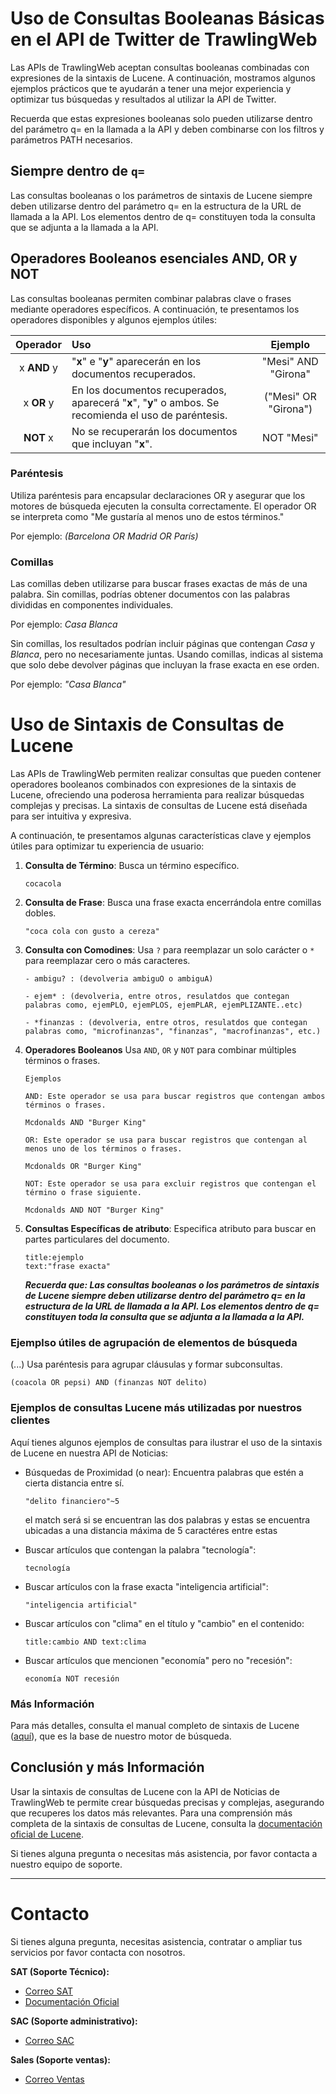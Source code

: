 # Uso de Consultas Booleanas Básicas en el API de Twitter de TrawlingWeb

Las APIs de TrawlingWeb aceptan consultas booleanas combinadas con expresiones de la sintaxis de Lucene. A continuación, mostramos algunos ejemplos prácticos que te ayudarán a tener una mejor experiencia y optimizar tus búsquedas y resultados al utilizar la API de Twitter.

Recuerda que estas expresiones booleanas solo pueden utilizarse dentro del parámetro q= en la llamada a la API y deben combinarse con los filtros y parámetros PATH necesarios.

## Siempre dentro de `q=`
Las consultas booleanas o los parámetros de sintaxis de Lucene siempre deben utilizarse dentro del parámetro q= en la estructura de la URL de llamada a la API. Los elementos dentro de q= constituyen toda la consulta que se adjunta a la llamada a la API.

## Operadores Booleanos esenciales AND, OR y NOT

Las consultas booleanas permiten combinar palabras clave o frases mediante operadores específicos. A continuación, te presentamos los operadores disponibles y algunos ejemplos útiles:

|  Operador   | Uso                                                                                                    |       Ejemplo        |
| :---------: | :----------------------------------------------------------------------------------------------------- | :------------------: |
| x **AND** y | "**x**" e "**y**" aparecerán en los documentos recuperados.                                            | "Mesi" AND "Girona"  |
| x **OR** y  | En los documentos recuperados, aparecerá "**x**", "**y**" o ambos. Se recomienda el uso de paréntesis. | ("Mesi" OR "Girona") |
|  **NOT** x  | No se recuperarán los documentos que incluyan "**x**".                                                 |      NOT "Mesi"      |

### Paréntesis

Utiliza paréntesis para encapsular declaraciones OR y asegurar que los motores de búsqueda ejecuten la consulta correctamente. El operador OR se interpreta como "Me gustaría al menos uno de estos términos."

Por ejemplo: _(Barcelona OR Madrid OR París)_

### Comillas

Las comillas deben utilizarse para buscar frases exactas de más de una palabra. Sin comillas, podrías obtener documentos con las palabras divididas en componentes individuales.

Por ejemplo: _Casa Blanca_

Sin comillas, los resultados podrían incluir páginas que contengan _Casa_ y _Blanca_, pero no necesariamente juntas. Usando comillas, indicas al sistema que solo debe devolver páginas que incluyan la frase exacta en ese orden.

Por ejemplo: _"Casa Blanca"_

# Uso de Sintaxis de Consultas de Lucene

Las APIs de TrawlingWeb permiten realizar consultas que pueden contener operadores booleanos combinados con expresiones de la sintaxis de Lucene, ofreciendo una poderosa herramienta para realizar búsquedas complejas y precisas. La sintaxis de consultas de Lucene está diseñada para ser intuitiva y expresiva. 

A continuación, te presentamos algunas características clave y ejemplos útiles para optimizar tu experiencia de usuario:


1.  **Consulta de Término**: Busca un término específico.

    ```
    cocacola
    ```

2.  **Consulta de Frase**: Busca una frase exacta encerrándola entre comillas dobles.

    ```
    "coca cola con gusto a cereza"
    ```

3.  **Consulta con Comodines**: Usa `?` para reemplazar un solo carácter o `*` para reemplazar cero o más caracteres.

    ```
    - ambigu? : (devolveria ambiguO o ambiguA)
    
    - ejem* : (devolveria, entre otros, resulatdos que contegan palabras como, ejemPLO, ejemPLOS, ejemPLAR, ejemPLIZANTE..etc)
    
    - *finanzas : (devolveria, entre otros, resulatdos que contegan palabras como, "microfinanzas", "finanzas", "macrofinanzas", etc.)
    ```

4.  **Operadores Booleanos**
    Usa `AND`, `OR` y `NOT` para combinar múltiples términos o frases.

        Ejemplos

        AND: Este operador se usa para buscar registros que contengan ambos términos o frases.

        Mcdonalds AND "Burger King"
        
        OR: Este operador se usa para buscar registros que contengan al menos uno de los términos o frases.

        Mcdonalds OR "Burger King"
        
        NOT: Este operador se usa para excluir registros que contengan el término o frase siguiente.

        Mcdonalds AND NOT "Burger King"
     
5. **Consultas Específicas de atributo**: Especifica atributo para buscar en partes particulares del documento.
   ```
   title:ejemplo
   text:"frase exacta"
   ```

   ***Recuerda que: Las consultas booleanas o los parámetros de sintaxis de Lucene siempre deben utilizarse dentro del parámetro q= en la estructura de la URL de llamada a la API. Los elementos dentro de q= constituyen toda la consulta que se adjunta a la llamada a la API.***

### Ejemplso útiles de agrupación de elementos de búsqueda

(...) Usa paréntesis para agrupar cláusulas y formar subconsultas.

```
(coacola OR pepsi) AND (finanzas NOT delito)
```

### Ejemplos de consultas Lucene más utilizadas por nuestros clientes

Aquí tienes algunos ejemplos de consultas para ilustrar el uso de la sintaxis de Lucene en nuestra API de Noticias:

- Búsquedas de Proximidad (o near): Encuentra palabras que estén a cierta distancia entre sí.

   ```
   "delito financiero"~5
   ```
   el match será si se encuentran las dos palabras y estas se encuentra ubicadas a una distancia máxima de 5 caractéres entre estas

- Buscar artículos que contengan la palabra "tecnología":

  ```
  tecnología
  ```

- Buscar artículos con la frase exacta "inteligencia artificial":

  ```
  "inteligencia artificial"
  ```

- Buscar artículos con "clima" en el título y "cambio" en el contenido:

  ```
  title:cambio AND text:clima
  ```

- Buscar artículos que mencionen "economía" pero no "recesión":
  ```
  economía NOT recesión
  ```

### Más Información

Para más detalles, consulta el manual completo de sintaxis de Lucene ([aquí](https://lucene.apache.org/core/2_9_4/queryparsersyntax.html)), que es la base de nuestro motor de búsqueda.

## Conclusión y más Información

Usar la sintaxis de consultas de Lucene con la API de Noticias de TrawlingWeb te permite crear búsquedas precisas y complejas, asegurando que recuperes los datos más relevantes. Para una comprensión más completa de la sintaxis de consultas de Lucene, consulta la [documentación oficial de Lucene](https://lucene.apache.org/core/2_9_4/queryparsersyntax.html).

Si tienes alguna pregunta o necesitas más asistencia, por favor contacta a nuestro equipo de soporte.

---

# Contacto
Si tienes alguna pregunta, necesitas asistencia, contratar o ampliar tus servicios por favor contacta con nosotros.

**SAT (Soporte Técnico):**
- [Correo SAT](mailto:support@trawlingweb.com)
- [Documentación Oficial](https://docs.trawlingweb.com)

**SAC (Soporte administrativo):**
- [Correo SAC](mailto:gestion@trawlingweb.com)

**Sales (Soporte ventas):**
- [Correo Ventas](mailto:sales@trawlingweb.com)